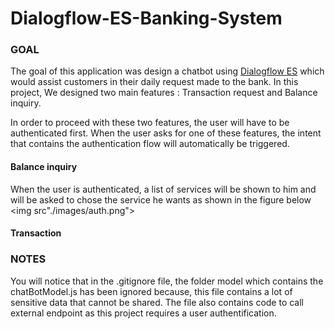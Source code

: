 # Dialogflow-ES-Banking-System

### GOAL

The goal of this application was design a chatbot using <a href="https://dialogflow.cloud.google.com/#/getStarted">Dialogflow ES</a> which would assist customers in their daily request made to the bank. In this project, We designed two main features : Transaction request and Balance inquiry.

In order to proceed with these two features, the user will have to be authenticated first.
When the user asks for one of these features, the intent that contains the authentication flow will automatically be triggered.

#### Balance inquiry
When the user is authenticated, a list of services will be shown to him and will be asked to chose the service he wants as shown in the figure below
<img src"./images/auth.png">

#### Transaction

### NOTES
You will notice that in the .gitignore file, the folder model which contains the chatBotModel.js has been ignored because, this file contains a lot of sensitive data that cannot be shared. The file also contains code to call external endpoint as this project requires a user authentification.